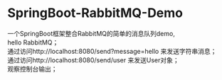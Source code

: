 # SpringBoot-RabbitMQ-Demo
一个SpringBoot框架整合RabbitMQ的简单的消息队列demo,  
hello RabbitMQ；  
通过访问http://localhost:8080/send?message=hello 来发送字符串消息；  
通过访问http://localhost:8080/send/user 来发送User对象；  
观察控制台输出；  
